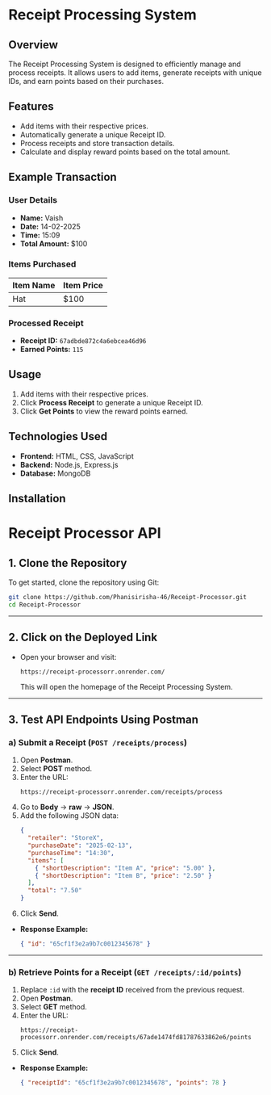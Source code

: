 # Receipt Processing System

## Overview
The Receipt Processing System is designed to efficiently manage and process receipts. It allows users to add items, generate receipts with unique IDs, and earn points based on their purchases.

## Features
- Add items with their respective prices.
- Automatically generate a unique Receipt ID.
- Process receipts and store transaction details.
- Calculate and display reward points based on the total amount.

## Example Transaction

### User Details
- **Name:** Vaish  
- **Date:** 14-02-2025  
- **Time:** 15:09  
- **Total Amount:** $100  

### Items Purchased

| Item Name | Item Price |
|-----------|------------|
| Hat       | $100       |

### Processed Receipt
- **Receipt ID:** `67adbde872c4a6ebcea46d96`  
- **Earned Points:** `115`  

## Usage
1. Add items with their respective prices.
2. Click **Process Receipt** to generate a unique Receipt ID.
3. Click **Get Points** to view the reward points earned.

## Technologies Used
- **Frontend:** HTML, CSS, JavaScript
- **Backend:** Node.js, Express.js
- **Database:** MongoDB

## Installation

# **Receipt Processor API**

## **1. Clone the Repository**
To get started, clone the repository using Git:
```bash
git clone https://github.com/Phanisirisha-46/Receipt-Processor.git
cd Receipt-Processor
```

---

## **2. Click on the Deployed Link**
- Open your browser and visit:
  ```
  https://receipt-processorr.onrender.com/
  ```
  This will open the homepage of the Receipt Processing System.

---

## **3. Test API Endpoints Using Postman**

### **a) Submit a Receipt (`POST /receipts/process`)**
1. Open **Postman**.
2. Select **POST** method.
3. Enter the URL:
   ```
   https://receipt-processorr.onrender.com/receipts/process
   ```
4. Go to **Body** → **raw** → **JSON**.
5. Add the following JSON data:
   ```json
   {
     "retailer": "StoreX",
     "purchaseDate": "2025-02-13",
     "purchaseTime": "14:30",
     "items": [
       { "shortDescription": "Item A", "price": "5.00" },
       { "shortDescription": "Item B", "price": "2.50" }
     ],
     "total": "7.50"
   }
   ```
6. Click **Send**.

- **Response Example:**
  ```json
  { "id": "65cf1f3e2a9b7c0012345678" }
  ```

---

### **b) Retrieve Points for a Receipt (`GET /receipts/:id/points`)**
1. Replace `:id` with the **receipt ID** received from the previous request.
2. Open **Postman**.
3. Select **GET** method.
4. Enter the URL:
   ```
   https://receipt-processorr.onrender.com/receipts/67ade1474fd81787633862e6/points
   ```
5. Click **Send**.

- **Response Example:**
  ```json
  { "receiptId": "65cf1f3e2a9b7c0012345678", "points": 78 }
  ```
